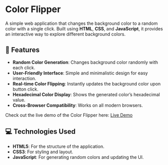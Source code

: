 # Color Flipper

A simple web application that changes the background color to a random color with a single click. Built using **HTML**, **CSS**, and **JavaScript**, it provides an interactive way to explore different background colors.



## 🌟 Features

- **Random Color Generation**: Changes background color randomly with each click.
- **User-Friendly Interface**: Simple and minimalistic design for easy interaction.
- **Real-time Color Flipping**: Instantly updates the background color upon button click.
- **Hexadecimal Color Display**: Shows the generated color’s hexadecimal value.
- **Cross-Browser Compatibility**: Works on all modern browsers.



Check out the live demo of the Color Flipper here: [Live Demo](your-demo-link)

## 💻 Technologies Used

- **HTML5**: For the structure of the application.
- **CSS3**: For styling and layout.
- **JavaScript**: For generating random colors and updating the UI.

